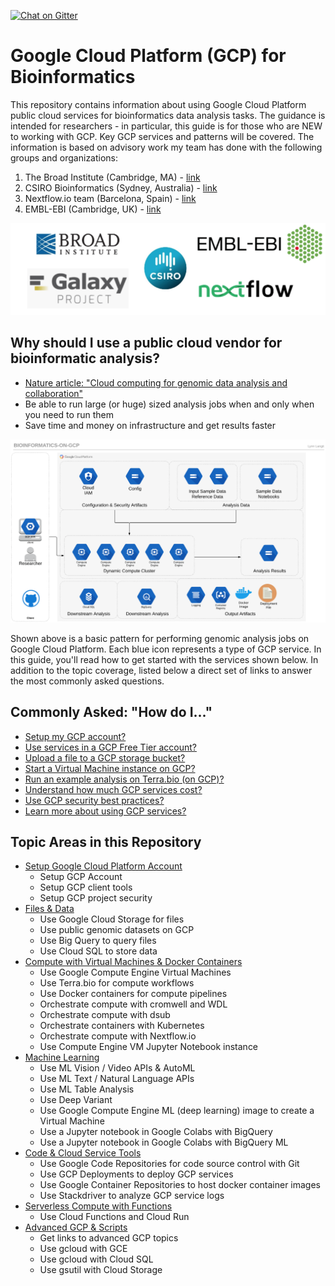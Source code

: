 [![Chat on Gitter](https://img.shields.io/gitter/room/gcp-for-bioinformatics/nextflow.svg?colorB=26af64&style=popout)](https://gitter.im/gcp-for-bioinformatics)

# Google Cloud Platform (GCP) for Bioinformatics
This repository contains information about using Google Cloud Platform public cloud services for bioinformatics data analysis tasks.  The guidance is intended for researchers - in particular, this guide is for those who are NEW to working with GCP.  Key GCP services and patterns will be covered. The information is based on advisory work my team has done with the following groups and organizations:

1) The Broad Institute (Cambridge, MA) - [link](https://www.broadinstitute.org)
2) CSIRO Bioinformatics (Sydney, Australia) - [link](https://bioinformatics.csiro.au/)
3) Nextflow.io team (Barcelona, Spain) - [link](https://www.nextflow.io/about-us.html)
4) EMBL-EBI (Cambridge, UK) - [link](https://www.ebi.ac.uk/)

[![bioinformatics-groups](/images/logos.png)]() 

## Why should I use a public cloud vendor for bioinformatic analysis?

- [Nature article: "Cloud computing for genomic data analysis and collaboration"](https://www.nature.com/articles/nrg.2017.113)
- Be able to run large (or huge) sized analysis jobs when and only when you need to run them
- Save time and money on infrastructure and get results faster

[![gcp-bioinformatics](/images/main.png)]() 

Shown above is a basic pattern for performing genomic analysis jobs on Google Cloud Platform. Each blue icon represents a type of GCP service.  In this guide, you'll read how to get started with the services shown below.  In addition to the topic coverage, listed below a direct set of links to answer the most commonly asked questions.

## Commonly Asked: "How do I..."

- [Setup my GCP account?](https://github.com/lynnlangit/gcp-for-bioinformatics/blob/master/0_Setup_GCP_account/1_Setup_GCP_Account.md)
- [Use services in a GCP Free Tier account?](https://cloud.google.com/free/docs/gcp-free-tier)
- [Upload a file to a GCP storage bucket?](https://github.com/lynnlangit/gcp-for-bioinformatics/blob/master/1_Files_and_Data/1_Use_GCS_File_Storage.md)
- [Start a Virtual Machine instance on GCP?](https://github.com/lynnlangit/gcp-for-bioinformatics/blob/master/2_Compute_with_VMs_and_Docker_Containers/1_Use_GCE_VMs_for_Compute.md)
- [Run an example analysis on Terra.bio (on GCP)?](https://app.terra.bio/#library/showcase)
- [Understand how much GCP services cost?](https://cloud.google.com/products/calculator/)
- [Use GCP security best practices?](https://github.com/lynnlangit/gcp-for-bioinformatics/blob/master/0_Setup_GCP_account/3_Setup_GCP_Project_Security.md)
- [Learn more about using GCP services?](https://www.linkedin.com/learning/google-cloud-platform-essential-training-3)

## Topic Areas in this Repository

- [Setup Google Cloud Platform Account](https://github.com/lynnlangit/gcp-for-bioinformatics/tree/master/0_Setup_GCP_account)
    - Setup GCP Account
    - Setup GCP client tools
    - Setup GCP project security
- [Files & Data](https://github.com/lynnlangit/gcp-for-bioinformatics/tree/master/1_Files_%26_Data) 
    - Use Google Cloud Storage for files
    - Use public genomic datasets on GCP
    - Use Big Query to query files
    - Use Cloud SQL to store data
- [Compute with Virtual Machines & Docker Containers](https://github.com/lynnlangit/gcp-for-bioinformatics/tree/master/2_Virtual_Machines_%26_Docker_Containers)
    - Use Google Compute Engine Virtual Machines
    - Use Terra.bio for compute workflows
    - Use Docker containers for compute pipelines
    - Orchestrate compute with cromwell and WDL
    - Orchestrate compute with dsub 
    - Orchestrate containers with Kubernetes
    - Orchestrate compute with Nextflow.io 
    - Use Compute Engine VM Jupyter Notebook instance 
- [Machine Learning](https://github.com/lynnlangit/gcp-for-bioinformatics/tree/master/3_Machine_Learning)
    - Use ML Vision / Video APIs & AutoML
    - Use ML Text / Natural Language APIs
    - Use ML Table Analysis
    - Use Deep Variant
    - Use Google Compute Engine ML (deep learning) image to create a Virtual Machine
    - Use a Jupyter notebook in Google Colabs with BigQuery
    - Use a Jupyter notebook in Google Colabs with BigQuery ML
- [Code & Cloud Service Tools](https://github.com/lynnlangit/gcp-for-bioinformatics/tree/master/4_Code_%26_Cloud_Service_Tools)
    - Use Google Code Repositories for code source control with Git
    - Use GCP Deployments to deploy GCP services
    - Use Google Container Repositories to host docker container images
    - Use Stackdriver to analyze GCP service logs
- [Serverless Compute with Functions](https://github.com/lynnlangit/gcp-for-bioinformatics/tree/master/5_Serverless_Compute_with_Functions)
    - Use Cloud Functions and Cloud Run
- [Advanced GCP & Scripts](https://github.com/lynnlangit/gcp-for-bioinformatics/tree/master/6_Advanced_GCP_%26_Scripts)
    - Get links to advanced GCP topics
    - Use gcloud with GCE
    - Use gcloud with Cloud SQL
    - Use gsutil with Cloud Storage